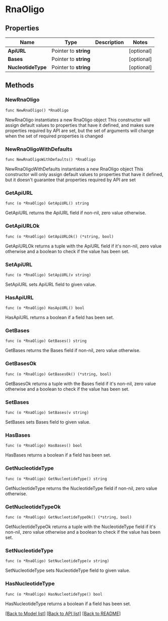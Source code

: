 # RnaOligo

## Properties

Name | Type | Description | Notes
------------ | ------------- | ------------- | -------------
**ApiURL** | Pointer to **string** |  | [optional] 
**Bases** | Pointer to **string** |  | [optional] 
**NucleotideType** | Pointer to **string** |  | [optional] 

## Methods

### NewRnaOligo

`func NewRnaOligo() *RnaOligo`

NewRnaOligo instantiates a new RnaOligo object
This constructor will assign default values to properties that have it defined,
and makes sure properties required by API are set, but the set of arguments
will change when the set of required properties is changed

### NewRnaOligoWithDefaults

`func NewRnaOligoWithDefaults() *RnaOligo`

NewRnaOligoWithDefaults instantiates a new RnaOligo object
This constructor will only assign default values to properties that have it defined,
but it doesn't guarantee that properties required by API are set

### GetApiURL

`func (o *RnaOligo) GetApiURL() string`

GetApiURL returns the ApiURL field if non-nil, zero value otherwise.

### GetApiURLOk

`func (o *RnaOligo) GetApiURLOk() (*string, bool)`

GetApiURLOk returns a tuple with the ApiURL field if it's non-nil, zero value otherwise
and a boolean to check if the value has been set.

### SetApiURL

`func (o *RnaOligo) SetApiURL(v string)`

SetApiURL sets ApiURL field to given value.

### HasApiURL

`func (o *RnaOligo) HasApiURL() bool`

HasApiURL returns a boolean if a field has been set.

### GetBases

`func (o *RnaOligo) GetBases() string`

GetBases returns the Bases field if non-nil, zero value otherwise.

### GetBasesOk

`func (o *RnaOligo) GetBasesOk() (*string, bool)`

GetBasesOk returns a tuple with the Bases field if it's non-nil, zero value otherwise
and a boolean to check if the value has been set.

### SetBases

`func (o *RnaOligo) SetBases(v string)`

SetBases sets Bases field to given value.

### HasBases

`func (o *RnaOligo) HasBases() bool`

HasBases returns a boolean if a field has been set.

### GetNucleotideType

`func (o *RnaOligo) GetNucleotideType() string`

GetNucleotideType returns the NucleotideType field if non-nil, zero value otherwise.

### GetNucleotideTypeOk

`func (o *RnaOligo) GetNucleotideTypeOk() (*string, bool)`

GetNucleotideTypeOk returns a tuple with the NucleotideType field if it's non-nil, zero value otherwise
and a boolean to check if the value has been set.

### SetNucleotideType

`func (o *RnaOligo) SetNucleotideType(v string)`

SetNucleotideType sets NucleotideType field to given value.

### HasNucleotideType

`func (o *RnaOligo) HasNucleotideType() bool`

HasNucleotideType returns a boolean if a field has been set.


[[Back to Model list]](../README.md#documentation-for-models) [[Back to API list]](../README.md#documentation-for-api-endpoints) [[Back to README]](../README.md)


